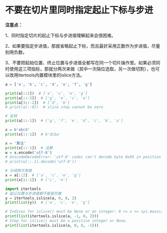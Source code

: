 # 不要在切片里同时指定起止下标与步进

**注意点：**

1、同时指定切片的起止下标与步进值理解起来会很困难。 

2、如果要指定步进值，那就省略起止下标，而且最好采用正数作为步进值，尽量别用负数。 

3、不要把起始位置、终止位置与步进值全都写在同一个切片操作里。如果必须同时使用这三项指标，那就分两次来做（其中一次隔位选取，另一次做切割），也可以改用itertools内置模块里的islice方法。

```python
a = ['a', 'b', 'c', 'd', 'e', 'f', 'g']

print(a[::2])  # ['a', 'c', 'e', 'g']
print(a[::-2])  # ['g', 'e', 'c', 'a']
print(a[3::-2])  # ['d', 'b']
# print(a[::0])  # slice step cannot be zero

# 反转
print(a[::-1])  # ['g', 'f', 'e', 'd', 'c', 'b', 'a']

x = b'abcd'
print(x[::-1])  # b'dcba'

x = '算法'
print(x[::-1])  # 法算
w = x.encode('utf-8')
# UnicodeDecodeError: 'utf-8' codec can't decode byte 0x95 in position 0: invalid start byte
# print(w[::-1].decode('utf-8'))

# 分成两次来做
x = a[::2]  # ['a', 'c', 'e', 'g']
print(x[1:-1])  # ['c', 'e']

import itertools
# 起止位置与步进值都不能是负数
y = itertools.islice(a, 0, 8, 2)
print(list(y))  # ['a', 'c', 'e', 'g']

# Indices for islice() must be None or an integer: 0 <= x <= sys.maxsize.
print(list(itertools.islice(a, -1, 8, 2)))
# Step for islice() must be a positive integer or None.
print(list(itertools.islice(a, 0, 8, -1)))
```

